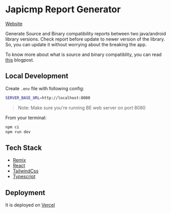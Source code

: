 # Japicmp Report Generator

[Website](https://japicmp-report.vercel.app/)

Generate Source and Binary compatibility reports between two java/android library versions. Check report before update to newer version of the library. So, you can update it without worrying about the breaking the app.

To know more about what is source and binary compatiblity, you can read [this](https://zsmb.co/maintaining-compatibility-in-kotlin-libraries/) blogpost.

## Local Development

Create `.env` file with following config:

```bash
SERVER_BASE_URL=http://localhost:8080
```

> Note: Make sure you're running BE web server on port 8080

From your terminal:

```sh
npm ci
npm run dev
```

## Tech Stack

- [Remix](https://remix.run/)
- [React](https://remix.run/)
- [TailwindCss](https://tailwindcss.com/)
- [Typescript](https://www.typescriptlang.org/)

## Deployment

It is deployed on [Vercel](https://vercel.com/)
